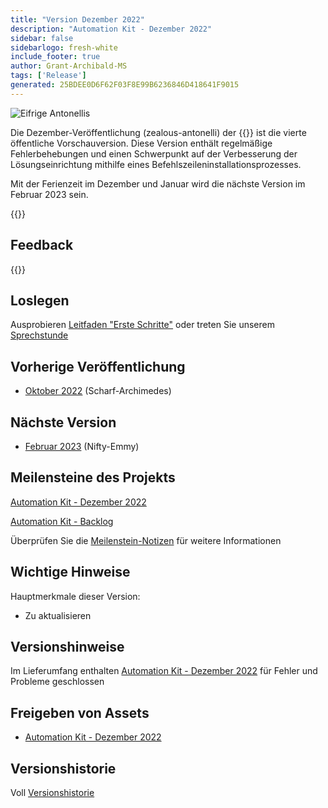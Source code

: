 ```yaml
---
title: "Version Dezember 2022"
description: "Automation Kit - Dezember 2022"
sidebar: false
sidebarlogo: fresh-white
include_footer: true
author: Grant-Archibald-MS
tags: ['Release']
generated: 25BDEE0D6F62F03F8E99B6236846D418641F9015
---
```


<div class="optional">

![Eifrige Antonellis](/images/zealous-antonelli.png)

Die Dezember-Veröffentlichung (zealous-antonelli) der {{<product-name>}} ist die vierte öffentliche Vorschauversion. Diese Version enthält regelmäßige Fehlerbehebungen und einen Schwerpunkt auf der Verbesserung der Lösungseinrichtung mithilfe eines Befehlszeileninstallationsprozesses.

Mit der Ferienzeit im Dezember und Januar wird die nächste Version im Februar 2023 sein.

</div>

<div class="optional">

{{<presentationStyles>}}

## Feedback

{{<questions name="/content/de/releases/december-2022.json" completed="Vielen Dank für Ihr Feedback" showNavigationButtons="false" locale="de">}}

</div>

<div class="optional">

## Loslegen

Ausprobieren [Leitfaden "Erste Schritte"](/de/get-started) oder treten Sie unserem [Sprechstunde](/de/office-hours)

## Vorherige Veröffentlichung

- [Oktober 2022](/de/releases/november-2022) (Scharf-Archimedes)

## Nächste Version

- [Februar 2023](/de/releases/february-2023) (Nifty-Emmy)

## Meilensteine des Projekts

[Automation Kit - Dezember 2022](https://github.com/orgs/microsoft/projects/486/views/5)

[Automation Kit - Backlog](https://github.com/orgs/microsoft/projects/486/views/1)

Überprüfen Sie die [Meilenstein-Notizen](/de/releases/milestones) für weitere Informationen

## Wichtige Hinweise

Hauptmerkmale dieser Version:

- Zu aktualisieren

## Versionshinweise

Im Lieferumfang enthalten [Automation Kit - Dezember 2022](https://github.com/microsoft/powercat-automation-kit/releases/tag/AutomationKit-December2022) für Fehler und Probleme geschlossen

## Freigeben von Assets

- [Automation Kit - Dezember 2022](https://github.com/microsoft/powercat-automation-kit/releases/tag/AutomationKit-December2022)

## Versionshistorie

Voll [Versionshistorie](/de/releases)

</div>
